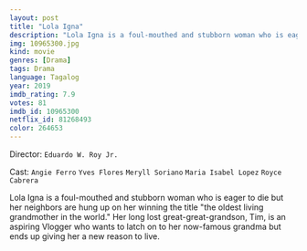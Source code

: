 ```yaml
---
layout: post
title: "Lola Igna"
description: "Lola Igna is a foul-mouthed and stubborn woman who is eager to die but her neighbors are hung up on her winning the title the oldest living grandmother in the world. Her long lost great-great-grandson, Tim, is an aspiring Vlogger who wants to latch on to her now-famous grandma but ends up giving her a new reason to live..."
img: 10965300.jpg
kind: movie
genres: [Drama]
tags: Drama 
language: Tagalog
year: 2019
imdb_rating: 7.9
votes: 81
imdb_id: 10965300
netflix_id: 81268493
color: 264653
---
```

Director: `Eduardo W. Roy Jr.`  

Cast: `Angie Ferro` `Yves Flores` `Meryll Soriano` `Maria Isabel Lopez` `Royce Cabrera` 

Lola Igna is a foul-mouthed and stubborn woman who is eager to die but her neighbors are hung up on her winning the title "the oldest living grandmother in the world." Her long lost great-great-grandson, Tim, is an aspiring Vlogger who wants to latch on to her now-famous grandma but ends up giving her a new reason to live.